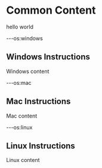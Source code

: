 # Common Content
hello world


---os:windows
## Windows Instructions
Windows content

---os:mac
## Mac Instructions
Mac content

---os:linux
## Linux Instructions
Linux content